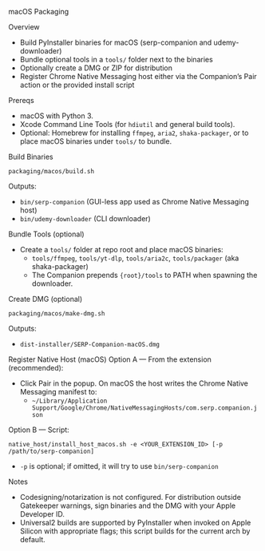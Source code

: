 macOS Packaging

Overview
- Build PyInstaller binaries for macOS (serp-companion and udemy-downloader)
- Bundle optional tools in a `tools/` folder next to the binaries
- Optionally create a DMG or ZIP for distribution
- Register Chrome Native Messaging host either via the Companion’s Pair action or the provided install script

Prereqs
- macOS with Python 3.
- Xcode Command Line Tools (for `hdiutil` and general build tools).
- Optional: Homebrew for installing `ffmpeg`, `aria2`, `shaka-packager`, or to place macOS binaries under `tools/` to bundle.

Build Binaries
```
packaging/macos/build.sh
```
Outputs:
- `bin/serp-companion` (GUI-less app used as Chrome Native Messaging host)
- `bin/udemy-downloader` (CLI downloader)

Bundle Tools (optional)
- Create a `tools/` folder at repo root and place macOS binaries:
  - `tools/ffmpeg`, `tools/yt-dlp`, `tools/aria2c`, `tools/packager` (aka shaka-packager)
  - The Companion prepends `{root}/tools` to PATH when spawning the downloader.

Create DMG (optional)
```
packaging/macos/make-dmg.sh
```
Outputs:
- `dist-installer/SERP-Companion-macOS.dmg`

Register Native Host (macOS)
Option A — From the extension (recommended):
- Click Pair in the popup. On macOS the host writes the Chrome Native Messaging manifest to:
  - `~/Library/Application Support/Google/Chrome/NativeMessagingHosts/com.serp.companion.json`

Option B — Script:
```
native_host/install_host_macos.sh -e <YOUR_EXTENSION_ID> [-p /path/to/serp-companion]
```
- `-p` is optional; if omitted, it will try to use `bin/serp-companion`

Notes
- Codesigning/notarization is not configured. For distribution outside Gatekeeper warnings, sign binaries and the DMG with your Apple Developer ID.
- Universal2 builds are supported by PyInstaller when invoked on Apple Silicon with appropriate flags; this script builds for the current arch by default.

